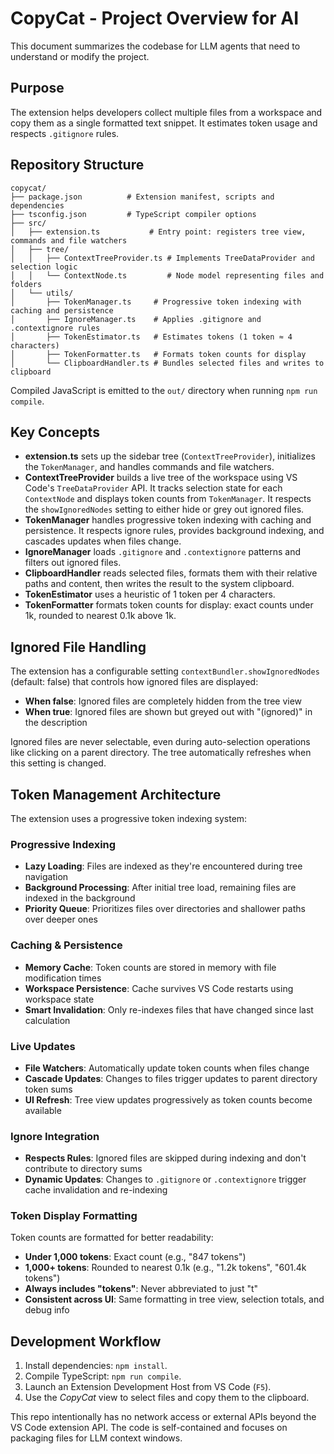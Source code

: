 # CopyCat - Project Overview for AI

This document summarizes the codebase for LLM agents that need to understand or modify the project.

## Purpose

The extension helps developers collect multiple files from a workspace and copy them as a single formatted text snippet. It estimates token usage and respects `.gitignore` rules.

## Repository Structure

```
copycat/
├── package.json          # Extension manifest, scripts and dependencies
├── tsconfig.json         # TypeScript compiler options
├── src/
│   ├── extension.ts           # Entry point: registers tree view, commands and file watchers
│   ├── tree/
│   │   ├── ContextTreeProvider.ts # Implements TreeDataProvider and selection logic
│   │   └── ContextNode.ts         # Node model representing files and folders
│   └── utils/
│       ├── TokenManager.ts     # Progressive token indexing with caching and persistence
│       ├── IgnoreManager.ts    # Applies .gitignore and .contextignore rules
│       ├── TokenEstimator.ts   # Estimates tokens (1 token ≈ 4 characters)
│       ├── TokenFormatter.ts   # Formats token counts for display
│       └── ClipboardHandler.ts # Bundles selected files and writes to clipboard
```

Compiled JavaScript is emitted to the `out/` directory when running `npm run compile`.

## Key Concepts

- **extension.ts** sets up the sidebar tree (`ContextTreeProvider`), initializes the `TokenManager`, and handles commands and file watchers.
- **ContextTreeProvider** builds a live tree of the workspace using VS Code's `TreeDataProvider` API. It tracks selection state for each `ContextNode` and displays token counts from `TokenManager`. It respects the `showIgnoredNodes` setting to either hide or grey out ignored files.
- **TokenManager** handles progressive token indexing with caching and persistence. It respects ignore rules, provides background indexing, and cascades updates when files change.
- **IgnoreManager** loads `.gitignore` and `.contextignore` patterns and filters out ignored files.
- **ClipboardHandler** reads selected files, formats them with their relative paths and content, then writes the result to the system clipboard.
- **TokenEstimator** uses a heuristic of 1 token per 4 characters.
- **TokenFormatter** formats token counts for display: exact counts under 1k, rounded to nearest 0.1k above 1k.

## Ignored File Handling

The extension has a configurable setting `contextBundler.showIgnoredNodes` (default: false) that controls how ignored files are displayed:

- **When false**: Ignored files are completely hidden from the tree view
- **When true**: Ignored files are shown but greyed out with "(ignored)" in the description

Ignored files are never selectable, even during auto-selection operations like clicking on a parent directory. The tree automatically refreshes when this setting is changed.

## Token Management Architecture

The extension uses a progressive token indexing system:

### **Progressive Indexing**

- **Lazy Loading**: Files are indexed as they're encountered during tree navigation
- **Background Processing**: After initial tree load, remaining files are indexed in the background
- **Priority Queue**: Prioritizes files over directories and shallower paths over deeper ones

### **Caching & Persistence**

- **Memory Cache**: Token counts are stored in memory with file modification times
- **Workspace Persistence**: Cache survives VS Code restarts using workspace state
- **Smart Invalidation**: Only re-indexes files that have changed since last calculation

### **Live Updates**

- **File Watchers**: Automatically update token counts when files change
- **Cascade Updates**: Changes to files trigger updates to parent directory token sums
- **UI Refresh**: Tree view updates progressively as token counts become available

### **Ignore Integration**

- **Respects Rules**: Ignored files are skipped during indexing and don't contribute to directory sums
- **Dynamic Updates**: Changes to `.gitignore` or `.contextignore` trigger cache invalidation and re-indexing

### **Token Display Formatting**

Token counts are formatted for better readability:

- **Under 1,000 tokens**: Exact count (e.g., "847 tokens")
- **1,000+ tokens**: Rounded to nearest 0.1k (e.g., "1.2k tokens", "601.4k tokens")
- **Always includes "tokens"**: Never abbreviated to just "t"
- **Consistent across UI**: Same formatting in tree view, selection totals, and debug info

## Development Workflow

1. Install dependencies: `npm install`.
2. Compile TypeScript: `npm run compile`.
3. Launch an Extension Development Host from VS Code (`F5`).
4. Use the _CopyCat_ view to select files and copy them to the clipboard.

This repo intentionally has no network access or external APIs beyond the VS Code extension API. The code is self-contained and focuses on packaging files for LLM context windows.
